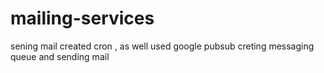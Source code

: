 # mailing-services

sening mail created cron , as well used google pubsub creting messaging queue and sending mail 
